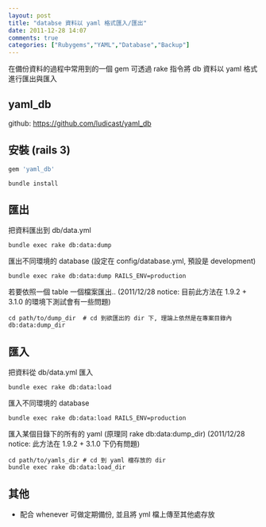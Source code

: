 ```yaml
---
layout: post
title: "databse 資料以 yaml 格式匯入/匯出"
date: 2011-12-28 14:07
comments: true
categories: ["Rubygems","YAML","Database","Backup"]
---
```


在備份資料的過程中常用到的一個 gem
可透過 rake 指令將 db 資料以 yaml 格式進行匯出與匯入

## yaml_db

github: <a href="https://github.com/ludicast/yaml_db" target="_blank">https://github.com/ludicast/yaml_db</a>

<!-- more -->

## 安裝 (rails 3)

```ruby
gem 'yaml_db'
```

```
bundle install
```

## 匯出

把資料匯出到 db/data.yml

```
bundle exec rake db:data:dump 
```

匯出不同環境的 database (設定在 config/database.yml, 預設是 development)
```
bundle exec rake db:data:dump RAILS_ENV=production
```

若要依照一個 table 一個檔案匯出..
(2011/12/28 notice: 目前此方法在 1.9.2 + 3.1.0 的環境下測試會有一些問題)
```
cd path/to/dump_dir  # cd 到欲匯出的 dir 下, 理論上依然是在專案目錄內
db:data:dump_dir
```

## 匯入

把資料從 db/data.yml 匯入
```
bundle exec rake db:data:load
```

匯入不同環境的 database
```
bundle exec rake db:data:load RAILS_ENV=production
```

匯入某個目錄下的所有的 yaml (原理同 rake db:data:dump_dir)
(2011/12/28 notice: 此方法在 1.9.2 + 3.1.0 下仍有問題)
```
cd path/to/yamls_dir # cd 到 yaml 檔存放的 dir
bundle exec rake db:data:load_dir
```

## 其他

* 配合 whenever 可做定期備份, 並且將 yml 檔上傳至其他處存放
